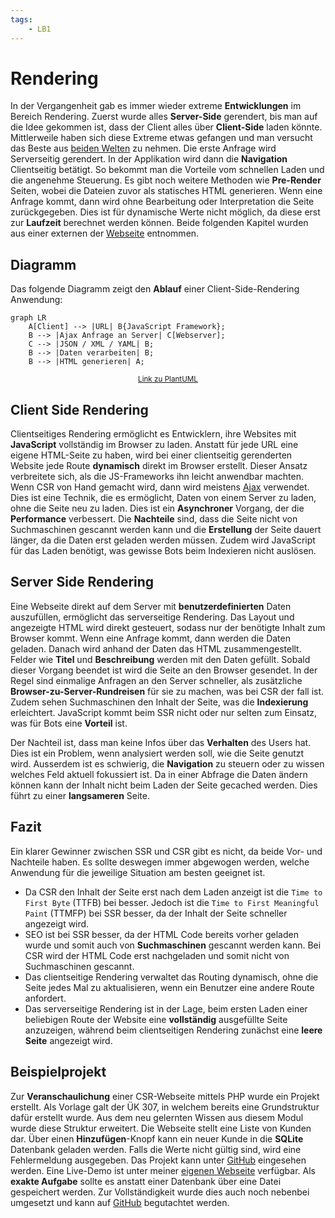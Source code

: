 ```yaml
---
tags:
    - LB1
---
```


# Rendering

In der Vergangenheit gab es immer wieder extreme **Entwicklungen** im Bereich Rendering. Zuerst wurde alles **Server-Side** gerendert, bis man auf die Idee gekommen ist, dass der Client alles über **Client-Side** laden könnte. Mittlerweile haben sich diese Extreme etwas gefangen und man versucht das Beste aus [beiden Welten](https://arkwright.github.io/images/scaling-react-server-side-rendering/ssr-csr.svg) zu nehmen. Die erste Anfrage wird Serverseitig gerendert. In der Applikation wird dann die **Navigation** Clientseitig betätigt. So bekommt man die Vorteile vom schnellen Laden und die angenehme Steuerung. Es gibt noch weitere Methoden wie **Pre-Render** Seiten, wobei die Dateien zuvor als statisches HTML generieren. Wenn eine Anfrage kommt, dann wird ohne Bearbeitung oder Interpretation die Seite zurückgegeben. Dies ist für dynamische Werte nicht möglich, da diese erst zur **Laufzeit** berechnet werden können. Beide folgenden Kapitel wurden aus einer externen der [Webseite](https://www.toptal.com/front-end/client-side-vs-server-side-pre-rendering) entnommen.

## Diagramm

Das folgende Diagramm zeigt den **Ablauf** einer Client-Side-Rendering Anwendung:

```mermaid
graph LR
    A[Client] --> |URL| B{JavaScript Framework};
    B --> |Ajax Anfrage an Server| C[Webserver];
    C --> |JSON / XML / YAML| B;
    B --> |Daten verarbeiten| B;
    B --> |HTML generieren| A;
```

<small style="text-align: center; display:block;">[Link zu PlantUML](https://www.plantuml.com/plantuml/svg/BSv12u9G30Vm-_iKmxjqBmYVHeHeGHRLSTQILxfYlgoFttfv6OFV_p-Mz1x5lxhMH5dhY7q4s8E5E9v3bEE0rLdSqyDIiAFtG-x1KvZ2VbkOz9yxKDsJ32G1CqLxmmzOlWes1CXG1JPPoF_QURLPmmIEPQ7pPCjmQxG5UcBGF4fDJlVHhDfgfus6cCIH4CzCGdpHzxy0)</small>

## Client Side Rendering

Clientseitiges Rendering ermöglicht es Entwicklern, ihre Websites mit **JavaScript** vollständig im Browser zu laden. Anstatt für jede URL eine eigene HTML-Seite zu haben, wird bei einer clientseitig gerenderten Website jede Route **dynamisch** direkt im Browser erstellt. Dieser Ansatz verbreitete sich, als die JS-Frameworks ihn leicht anwendbar machten. Wenn CSR von Hand gemacht wird, dann wird meistens [Ajax](https://www.w3schools.com/xml/ajax_intro.asp) verwendet. Dies ist eine Technik, die es ermöglicht, Daten von einem Server zu laden, ohne die Seite neu zu laden. Dies ist ein **Asynchroner** Vorgang, der die **Performance** verbessert. Die **Nachteile** sind, dass die Seite nicht von Suchmaschinen gescannt werden kann und die **Erstellung** der Seite dauert länger, da die Daten erst geladen werden müssen. Zudem wird JavaScript für das Laden benötigt, was gewisse Bots beim Indexieren nicht auslösen.

## Server Side Rendering

Eine Webseite direkt auf dem Server mit **benutzerdefinierten** Daten auszufüllen, ermöglicht das serverseitige Rendering. Das Layout und angezeigte HTML wird direkt gesteuert, sodass nur der benötigte Inhalt zum Browser kommt. Wenn eine Anfrage kommt, dann werden die Daten geladen. Danach wird anhand der Daten das HTML zusammengestellt. Felder wie **Titel** und **Beschreibung** werden mit den Daten gefüllt. Sobald dieser Vorgang beendet ist wird die Seite an den Browser gesendet. In der Regel sind einmalige Anfragen an den Server schneller, als zusätzliche **Browser-zu-Server-Rundreisen** für sie zu machen, was bei CSR der fall ist. Zudem sehen Suchmaschinen den Inhalt der Seite, was die **Indexierung** erleichtert. JavaScript kommt beim SSR nicht oder nur selten zum Einsatz, was für Bots eine **Vorteil** ist.

Der Nachteil ist, dass man keine Infos über das **Verhalten** des Users hat. Dies ist ein Problem, wenn analysiert werden soll, wie die Seite genutzt wird. Ausserdem ist es schwierig, die **Navigation** zu steuern oder zu wissen welches Feld aktuell fokussiert ist. Da in einer Abfrage die Daten ändern können kann der Inhalt nicht beim Laden der Seite gecached werden. Dies führt zu einer **langsameren** Seite.

## Fazit

Ein klarer Gewinner zwischen SSR und CSR gibt es nicht, da beide Vor- und Nachteile haben. Es sollte deswegen immer abgewogen werden, welche Anwendung für die jeweilige Situation am besten geeignet ist.

-   Da CSR den Inhalt der Seite erst nach dem Laden anzeigt ist die `Time to First Byte` (TTFB) bei besser. Jedoch ist die `Time to First Meaningful Paint` (TTMFP) bei SSR besser, da der Inhalt der Seite schneller angezeigt wird.
-   SEO ist bei SSR besser, da der HTML Code bereits vorher geladen wurde und somit auch von **Suchmaschinen** gescannt werden kann. Bei CSR wird der HTML Code erst nachgeladen und somit nicht von Suchmaschinen gescannt.
-   Das clientseitige Rendering verwaltet das Routing dynamisch, ohne die Seite jedes Mal zu aktualisieren, wenn ein Benutzer eine andere Route anfordert.
-   Das serverseitige Rendering ist in der Lage, beim ersten Laden einer beliebigen Route der Website eine **vollständig** ausgefüllte Seite anzuzeigen, während beim clientseitigen Rendering zunächst eine **leere Seite** angezeigt wird.

## Beispielprojekt

Zur **Veranschaulichung** einer CSR-Webseite mittels PHP wurde ein Projekt erstellt. Als Vorlage galt der ÜK 307, in welchem bereits eine Grundstruktur dafür erstellt wurde. Aus dem neu gelernten Wissen aus diesem Modul wurde diese Struktur erweitert. Die Webseite stellt eine Liste von Kunden dar. Über einen **Hinzufügen**-Knopf kann ein neuer Kunde in die **SQLite** Datenbank geladen werden. Falls die Werte nicht gültig sind, wird eine Fehlermeldung ausgegeben. Das Projekt kann unter [GitHub](https://github.com/bztfinformatik/lernportfolio-21r8390-php/tree/main/Aufgaben/002_ClientSide/) eingesehen werden. Eine Live-Demo ist unter meiner [eigenen Webseite](https://edu.flimtix.dev/M133-Aufgaben/CSR/) verfügbar. Als **exakte Aufgabe** sollte es anstatt einer Datenbank über eine Datei gespeichert werden. Zur Vollständigkeit wurde dies auch noch nebenbei umgesetzt und kann auf [GitHub](https://github.com/bztfinformatik/lernportfolio-21r8390-php/tree/main/Aufgaben/003_ClientSideSchule) begutachtet werden.
